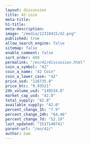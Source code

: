 ```yaml
---
layout: discussion
title: 42-coin
meta-title: 
h1-title: 
meta-description: 
image: "/media/12318415/42.png"
published: true
allow_search_engine: false
sitemap: false
enable_comment: false
sort_order: 609
permalink: "/en/42/discussion.html"
coin_a_symbol: "42"
coin_a_name: "42 Coin"
coin_a_lower_case: "42"
price_usd: "116735.0"
price_btc: "9.93521"
24h_volume_usd: "149534.0"
market_cap_usd: "42.0"
total_supply: "42.0"
available_supply: "42.0"
percent_change_1h: "7.9"
percent_change_24h: "64.46"
percent_change_7d: "52.19"
last_updated: "1517140741"
parent-url: "/en/42/"
author: Sam
---
```


